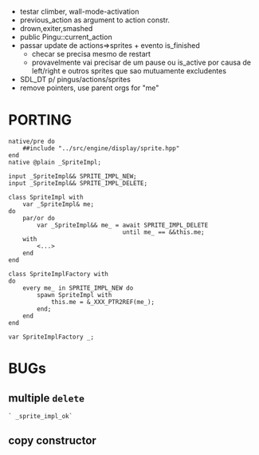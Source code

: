 - testar climber, wall-mode-activation
- previous_action as argument to action constr.
- drown,exiter,smashed
- public Pingu::current_action
- passar update de actions=>sprites + evento is_finished
    - checar se precisa mesmo de restart
    - provavelmente vai precisar de um pause ou is_active
      por causa de left/right e outros sprites que sao mutuamente excludentes
- SDL_DT p/ pingus/actions/sprites
- remove pointers, use parent orgs for "me"

# PORTING

```
native/pre do
    ##include "../src/engine/display/sprite.hpp"
end
native @plain _SpriteImpl;

input _SpriteImpl&& SPRITE_IMPL_NEW;
input _SpriteImpl&& SPRITE_IMPL_DELETE;

class SpriteImpl with
    var _SpriteImpl& me;
do
    par/or do
        var _SpriteImpl&& me_ = await SPRITE_IMPL_DELETE
                                until me_ == &&this.me;
    with
        <...>
    end
end

class SpriteImplFactory with
do
    every me_ in SPRITE_IMPL_NEW do
        spawn SpriteImpl with
            this.me = &_XXX_PTR2REF(me_);
        end;
    end
end

var SpriteImplFactory _;
```

# BUGs

## multiple `delete`
    ` _sprite_impl_ok`
## copy constructor
